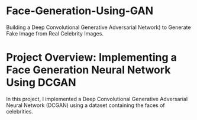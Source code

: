 # Face-Generation-Using-GAN
Building a Deep Convolutional Generative Adversarial Network) to Generate Fake Image from Real Celebrity Images.

# Project Overview: Implementing a Face Generation Neural Network Using DCGAN
In this project, I implemented a Deep Convolutional Generative Adversarial Neural Network (DCGAN) using a dataset containing the faces of celebrities. 

